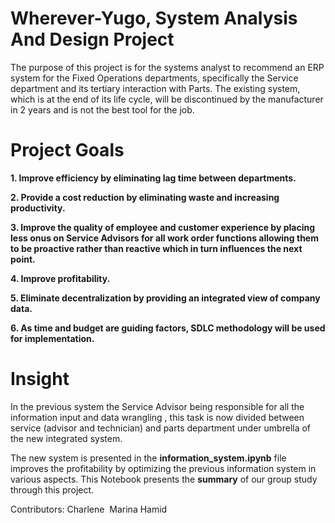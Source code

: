 # Wherever-Yugo, System Analysis And Design Project
 
The purpose of this project is for the systems analyst to recommend an ERP system for the Fixed Operations departments, specifically the Service department and its tertiary interaction with Parts. The existing system, which is at the end of its life cycle, will be discontinued by the manufacturer in 2 years and is not the best tool for the job. 

# Project Goals 
**1. Improve efficiency by eliminating lag time between departments.** 

**2. Provide a cost reduction by eliminating waste and increasing productivity.**

**3. Improve the quality of employee and customer experience by placing less onus on Service Advisors for all work order functions allowing them to be proactive rather than reactive which in turn influences the next point.**

**4. Improve profitability.**

**5. Eliminate decentralization by providing an integrated view of company data.**

**6. As time and budget are guiding factors, SDLC methodology will be used for implementation.**

# Insight 
In the previous system the Service Advisor being responsible for all the information input and data wrangling , this task is now divided between service (advisor and technician) and parts department under umbrella of the new integrated system. 

The new system is presented in the **information_system.ipynb** file improves the profitability by optimizing the previous information system in various aspects. This Notebook presents the **summary** of our group study through this project. 

Contributors: 
Charlene 
Marina 
Hamid
